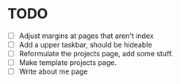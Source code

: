 # TODO

- [ ] Adjust margins at pages that aren't index
- [ ] Add a upper taskbar, should be hideable
- [ ] Reformulate the projects page, add some stuff.
- [ ] Make template projects page.
- [ ] Write about me page
